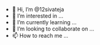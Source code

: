 - 👋 Hi, I’m @12sivateja
- 👀 I’m interested in ...
- 🌱 I’m currently learning ...
- 💞️ I’m looking to collaborate on ...
- 📫 How to reach me ...

<!---
12sivateja/12sivateja is a ✨ special ✨ repository because its `README.md` (this file) appears on your GitHub profile.
You can click the Preview link to take a look at your changes.
--->
